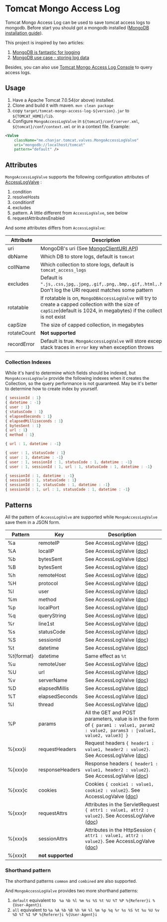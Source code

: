 Tomcat Mongo Access Log
=======================

Tomcat Mongo Access Log can be used to save tomcat access logs to mongodb. Before start you should got a mongodb installed ([MongoDB installation guide](http://docs.mongodb.org/manual/installation/)).

This project is inspired by two articles:

1. [MongoDB is fantastic for logging](http://blog.mongodb.org/post/172254834/mongodb-is-fantastic-for-logging)
2. [MongoDB use case - storing log data](http://docs.mongodb.org/ecosystem/use-cases/storing-log-data/)

Besides, you can also use [Tomcat Mongo Access Log Console](https://github.com/chanjarster/tomcat-mongo-access-log-console) to query access logs.

## Usage

1. Have a Apache Tomcat 7.0.54(or above) installed. 
2. Clone and build it with maven. ```mvn clean package```
3. copy ``target/tomcat-mongo-access-log-${version}.jar`` to ``${TOMCAT_HOME}/lib``.
4. Configure ``MongoAccessLogValve`` in ``${tomcat}/conf/server.xml``, ``${tomcat}/conf/context.xml`` or in a context file. Example:
```xml
<Valve 
    className="me.chanjar.tomcat.valves.MongoAccessLogValve" 
    uri="mongodb://localhost/tomcat"
    pattern="default" />
```

## Attributes

``MongoAccessLogValve`` supports the following configuration attributes of [AccessLogValve](http://tomcat.apache.org/tomcat-7.0-doc/config/valve.html#Access_Log_Valve) :

1. condition
1. resolveHosts
1. conditionIf
1. excludes
1. pattern. A little different from ``AccessLogValve``, see below 
1. requestAttributesEnabled

And some attributes differs from ``AccessLogValve``:

| Attribute   | Description |
|-------------|-------------|
| uri         | MongoDB's uri (See [MongoClientURI API](http://api.mongodb.org/java/current/com/mongodb/MongoClientURI.html))     |
| dbName      | Which DB to store logs, default is ``tomcat`` |
| collName    | Which collection to store logs, default is ``tomcat_access_logs``      |
| excludes    | Default is ``".js,.css,jpg,.jpeg,.gif,.png,.bmp,.gif,.html,.htm"``. Don't log the URI request matches some pattern    |
| rotatable   | If rotatable is on, ``MongoDBAccessLogValve`` will try to create a capped collection with the size of ``capSize``(default is 1024, in megabytes) if the collection is not exist     |
| capSize     | The size of capped collection, in megabytes |
| rotateCount | **Not supported** |
| recordError | Default is true. ``MongoAccessLogValve`` will store exception stack traces in ``error`` key when exception throws |

### Collection Indexes

While it's hard to determine which fields should be indexed, but ``MongoAccessLogVavle`` provide the following indexes when it creates the Collection, so the query performance is not guaranteed. May be it's better to determine how to create index by yourself.  

```javascript
{ sessionId : 1}
{ datetime : -1}
{ user : 1}
{ statusCode : 1}
{ elapsedSeconds : 1}
{ elapsedMilliseconds : 1}
{ bytesSent : 1}
{ url : 1}
{ method : 1}

{ url : 1, datetime : -1}

{ user : 1, statusCode : 1}
{ user : 1, datetime : -1}
{ user : 1, sessionId : 1, statusCode : 1, datetime : -1}
{ user : 1, sessionId : 1, url : 1, statusCode : 1, datetime : -1}

{ sessionId : 1, datetime : -1}
{ sessionId : 1, statusCode : 1}
{ sessionId : 1, statusCode : 1, datetime : -1}
{ sessionId : 1, url : 1, statusCode : 1, datetime : -1}
```

## Patterns

All the pattern of ``AccessLogValve`` are supported while ``MongoAccessLogValve`` save them in a JSON form.

| Pattern    | Key            | Description |
|------------|----------------|-----------|
| %a         | remoteIP       | See AccessLogValve ([doc](http://tomcat.apache.org/tomcat-7.0-doc/config/valve.html#Access_Log_Valve)) | 
| %A         | localIP        | See AccessLogValve ([doc](http://tomcat.apache.org/tomcat-7.0-doc/config/valve.html#Access_Log_Valve)) | 
| %b         | bytesSent      | See AccessLogValve ([doc](http://tomcat.apache.org/tomcat-7.0-doc/config/valve.html#Access_Log_Valve)) | 
| %B         | bytesSent      | See AccessLogValve ([doc](http://tomcat.apache.org/tomcat-7.0-doc/config/valve.html#Access_Log_Valve)) | 
| %h         | remoteHost     | See AccessLogValve ([doc](http://tomcat.apache.org/tomcat-7.0-doc/config/valve.html#Access_Log_Valve)) | 
| %H         | protocol       | See AccessLogValve ([doc](http://tomcat.apache.org/tomcat-7.0-doc/config/valve.html#Access_Log_Valve)) | 
| %l         | user           | See AccessLogValve ([doc](http://tomcat.apache.org/tomcat-7.0-doc/config/valve.html#Access_Log_Valve)) | 
| %m         | method         | See AccessLogValve ([doc](http://tomcat.apache.org/tomcat-7.0-doc/config/valve.html#Access_Log_Valve)) | 
| %p         | localPort      | See AccessLogValve ([doc](http://tomcat.apache.org/tomcat-7.0-doc/config/valve.html#Access_Log_Valve)) | 
| %q         | queryString    | See AccessLogValve ([doc](http://tomcat.apache.org/tomcat-7.0-doc/config/valve.html#Access_Log_Valve)) | 
| %r         | line1st        | See AccessLogValve ([doc](http://tomcat.apache.org/tomcat-7.0-doc/config/valve.html#Access_Log_Valve)) | 
| %s         | statusCode     | See AccessLogValve ([doc](http://tomcat.apache.org/tomcat-7.0-doc/config/valve.html#Access_Log_Valve)) | 
| %S         | sessionId      | See AccessLogValve ([doc](http://tomcat.apache.org/tomcat-7.0-doc/config/valve.html#Access_Log_Valve)) | 
| %t         | datetime       | See AccessLogValve ([doc](http://tomcat.apache.org/tomcat-7.0-doc/config/valve.html#Access_Log_Valve)) | 
| %t{format} | datetime       | Same effect as ``%t`` | 
| %u         | remoteUser     | See AccessLogValve ([doc](http://tomcat.apache.org/tomcat-7.0-doc/config/valve.html#Access_Log_Valve)) | 
| %U         | url            | See AccessLogValve ([doc](http://tomcat.apache.org/tomcat-7.0-doc/config/valve.html#Access_Log_Valve)) | 
| %v         | serverName     | See AccessLogValve ([doc](http://tomcat.apache.org/tomcat-7.0-doc/config/valve.html#Access_Log_Valve)) | 
| %D         | elapsedMillis  | See AccessLogValve ([doc](http://tomcat.apache.org/tomcat-7.0-doc/config/valve.html#Access_Log_Valve)) | 
| %T         | elapsedSeconds | See AccessLogValve ([doc](http://tomcat.apache.org/tomcat-7.0-doc/config/valve.html#Access_Log_Valve)) | 
| %I         | thread         | See AccessLogValve ([doc](http://tomcat.apache.org/tomcat-7.0-doc/config/valve.html#Access_Log_Valve)) | 
| %P         | params         | All the GET and POST parameters, value is in the form of ``{ param1 : value1, param2 : value2, params3 : [value1, value2, value3] }`` | 
| %{xxx}i    | requestHeaders     | Request headers ``{ header1 : value1, header2 : value2}``. See AccessLogValve ([doc](http://tomcat.apache.org/tomcat-7.0-doc/config/valve.html#Access_Log_Valve)) |
| %{xxx}o    | responseHeaders    | Response headers ``{ header1 : value1, header2 : value2}``. See AccessLogValve ([doc](http://tomcat.apache.org/tomcat-7.0-doc/config/valve.html#Access_Log_Valve)) |
| %{xxx}c    | cookies            | Cookies ``{ cookie1 : value1, cookie2 : value2}``. See AccessLogValve ([doc](http://tomcat.apache.org/tomcat-7.0-doc/config/valve.html#Access_Log_Valve)) |
| %{xxx}r    | requestAttrs       | Attributes in the ServletRequest ``{ attr1 : value1, attr2 : value2}``. See AccessLogValve ([doc](http://tomcat.apache.org/tomcat-7.0-doc/config/valve.html#Access_Log_Valve)) |
| %{xxx}s    | sessionAttrs       | Attributes in the HttpSession ``{ attr1 : value1, attr2 : value2}``. See AccessLogValve ([doc](http://tomcat.apache.org/tomcat-7.0-doc/config/valve.html#Access_Log_Valve)) |
| %{xxx}t    | **not supported**  |  |

### Shorthand pattern

The shorthand patterns ``common`` and ``combined`` are also supported.

And ``MongoAccessLogValve`` provides two more shorthand patterns:

1. ``default`` equivalent to `` %a %b %l %m %s %S %t %U %T %P %{Referer}i %{User-Agent}i``
2. ``all`` equivalent to ``%a %A %b %B %h %H %l %m %p %q %r %s %S %t %u %U %v %D %T %I %P %{Referer}i %{User-Agent}i``
